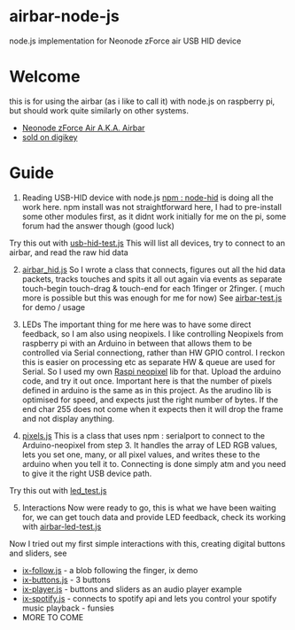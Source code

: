 # airbar-node-js
node.js implementation for Neonode zForce air USB HID device

# Welcome
this is for using the airbar (as i like to call it) with node.js on raspberry pi, but should work quite similarly on other systems.

- [Neonode zForce Air A.K.A. Airbar](https://neonode.com/products-and-solutions/touch-sensor-modules)
- [sold on digikey](https://www.digikey.com/en/products/filter/evaluation-boards-sensors/795?s=N4IgTCBcDaIHYFMD2ckBMEgLoF8g)


# Guide

1. Reading USB-HID device with node.js
[npm : node-hid](https://www.npmjs.com/package/node-hid) is doing all the work here. npm install was not straightforward here, I had to pre-install some other modules first, as it didnt work initially for me on the pi, some forum had the answer though (good luck)

Try this out with [usb-hid-test.js](https://github.com/Britnell/airbar-node-js/blob/main/usb-hid-test.js)
This will list all devices, try to connect to an airbar, and read the raw hid data

2. [airbar_hid.js](https://github.com/Britnell/airbar-node-js/blob/main/airbar_hid.js)
So I wrote a class that connects, figures out all the hid data packets, tracks touches and spits it all out again  via events as separate touch-begin touch-drag & touch-end for each 1finger or 2finger. ( much more is possible but this was enough for me for now)
See [airbar-test.js](https://github.com/Britnell/airbar-node-js/blob/main/airbar-test.js) for demo / usage


3. LEDs
The important thing for me here was to have some direct feedback, so I am also using neopixels. I like controlling Neopixels from raspberry pi with an Arduino in between that allows them to be controlled via Serial connectiong, rather than HW GPIO control. I reckon this is easier on processing etc as separate HW & queue are used for Serial. So I used my own [Raspi neopixel](https://github.com/Britnell/Raspi-Neopixel) lib for that. Upload the arduino code, and try it out once. Important here is that the number of pixels defined in arduino is the same as in this project. As the arudino lib is optimised for speed, and expects just the right number of bytes. If the end char 255 does not come when it expects then it will drop the frame and not display anything.

4. [pixels.js](https://github.com/Britnell/airbar-node-js/blob/main/pixels.js)
This is a class that uses npm : serialport to connect to the Arduino-neopixel from step 3. It handles the array of LED RGB values, lets you set one, many, or all pixel values, and writes these to the arduino when you tell it to. 
Connecting is done simply atm and you need to give it the right USB device path.

Try this out with [led_test.js](https://github.com/Britnell/airbar-node-js/blob/main/led_test.js)

5. Interactions
Now were ready to go, this is what we have been waiting for, we can get touch data and provide LED feedback, check its working with [airbar-led-test.js](https://github.com/Britnell/airbar-node-js/blob/main/airbar-led-test.js)

Now I tried out my first simple interactions with this, creating digital buttons and sliders, see
- [ix-follow.js](https://github.com/Britnell/airbar-node-js/blob/main/ix-buttonfollow.js) - a blob following the finger, ix demo
- [ix-buttons.js](https://github.com/Britnell/airbar-node-js/blob/main/ix-buttons.js) - 3 buttons 
- [ix-player.js](https://github.com/Britnell/airbar-node-js/blob/main/ix-player.js) - buttons and sliders as an audio player example
- [ix-spotify.js](https://github.com/Britnell/airbar-node-js/blob/main/ix-spotify.js) - connects to spotify api and lets you control your spotify music playback - funsies
- MORE TO COME

